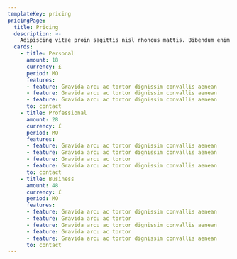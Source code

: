 ```yaml
---
templateKey: pricing
pricingPage: 
  title: Pricing
  description: >-
    Adipiscing vitae proin sagittis nisl rhoncus mattis. Bibendum enim facilisis gravida neque convallis a cras semper auctor. Sit amet risus nullam eget felis eget. Metus dictum at tempor commodo ullamcorper a lacus vestibulum. Sit amet facilisis magna etiam tempor orci eu. Eleifend mi in nulla posuere. Et magnis dis parturient montes nascetur ridiculus mus mauris vitae.
  cards: 
    - title: Personal
      amount: 18
      currency: £
      period: MO
      features:
      - feature: Gravida arcu ac tortor dignissim convallis aenean
      - feature: Gravida arcu ac tortor dignissim convallis aenean
      - feature: Gravida arcu ac tortor dignissim convallis aenean
      to: contact
    - title: Professional
      amount: 28
      currency: £
      period: MO
      features:
      - feature: Gravida arcu ac tortor dignissim convallis aenean
      - feature: Gravida arcu ac tortor dignissim convallis aenean
      - feature: Gravida arcu ac tortor 
      - feature: Gravida arcu ac tortor dignissim convallis aenean
      to: contact
    - title: Business
      amount: 48
      currency: £
      period: MO
      features:
      - feature: Gravida arcu ac tortor dignissim convallis aenean
      - feature: Gravida arcu ac tortor 
      - feature: Gravida arcu ac tortor dignissim convallis aenean
      - feature: Gravida arcu ac tortor 
      - feature: Gravida arcu ac tortor dignissim convallis aenean
      to: contact
---
```

